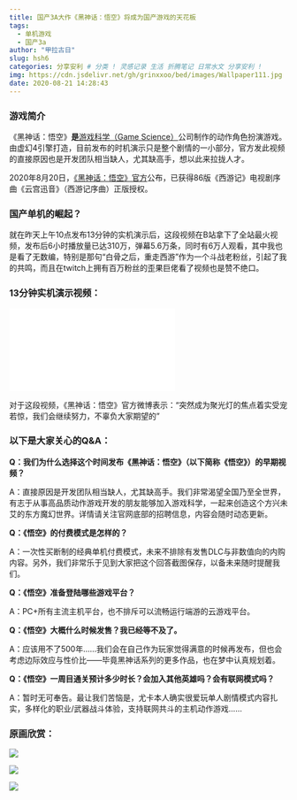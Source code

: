 ```yaml
---
title: 国产3A大作《黑神话：悟空》将成为国产游戏的天花板
tags:
  - 单机游戏
  - 国产3a
author: "甲拉古日"
slug: hsh6
categories: 分享安利 # 分类 ! 灵感记录 生活 折腾笔记 日常水文 分享安利 !
img: https://cdn.jsdelivr.net/gh/grinxxoo/bed/images/Wallpaper111.jpg
date: 2020-08-21 14:28:43
---
```


### 游戏简介

《黑神话：悟空》**是**[游戏科学（Game Science）](http://www.gamesci.com.cn/)公司制作的动作角色扮演游戏。由虚幻4引擎打造，目前发布的时机演示只是整个剧情的一小部分，官方发此视频的直接原因也是开发团队相当缺人，尤其缺高手，想以此来拉拢人才。

2020年8月20日，[《黑神话：悟空》官方](http://heishenhua.com)公布，已获得86版《西游记》电视剧序曲《云宫迅音》（西游记序曲）正版授权。

### 国产单机的崛起？

就在昨天上午10点发布13分钟的实机演示后，这段视频在B站拿下了全站最火视频，发布后6小时播放量已达310万，弹幕5.6万条，同时有6万人观看，其中我也是看了无数编，特别是那句“白骨之后，重走西游”作为一个斗战老粉丝，引起了我的共鸣，而且在twitch上拥有百万粉丝的歪果巨佬看了视频也是赞不绝口。

### 13分钟实机演示视频：

<iframe src="//player.bilibili.com/player.html?aid=841786906&bvid=BV1x54y1e7zf&cid=226204073&page=1" scrolling="no" border="0" frameborder="no" framespacing="0" allowfullscreen="true"> </iframe>


对于这段视频，《黑神话：悟空》官方微博表示：“突然成为聚光灯的焦点着实受宠若惊，我们会继续努力，不辜负大家期望的”

### 以下是大家关心的Q&A：

**Q：我们为什么选择这个时间发布《黑神话：悟空》（以下简称《悟空》）的早期视频？**

A：直接原因是开发团队相当缺人，尤其缺高手。我们非常渴望全国乃至全世界，有志于从事高品质动作游戏开发的朋友能够加入游戏科学，一起来创造这个方兴未艾的东方魔幻世界。详情请关注官网底部的招聘信息，内容会随时动态更新。



**Q：《悟空》的付费模式是怎样的？**

A：一次性买断制的经典单机付费模式，未来不排除有发售DLC与非数值向的内购内容。另外，我们非常乐于见到大家把这个回答截图保存，以备未来随时提醒我们。



**Q：《悟空》准备登陆哪些游戏平台？**

A：PC+所有主流主机平台，也不排斥可以流畅运行端游的云游戏平台。



**Q：《悟空》大概什么时候发售？我已经等不及了。**

A：应该用不了500年……我们会在自己作为玩家觉得满意的时候再发布，但也会考虑边际效应与性价比——毕竟黑神话系列的更多作品，也在梦中认真规划着。



**Q：《悟空》一周目通关预计多少时长？会加入其他英雄吗？会有联网模式吗？**

A：暂时无可奉告。最让我们苦恼是，尤卡本人确实很爱玩单人剧情模式内容扎实，多样化的职业/武器战斗体验，支持联网共斗的主机动作游戏……

### 原画欣赏：

![](https://cdn.jsdelivr.net/gh/grinxxoo/bed/images/Concept_heifenshan1.jpg)



![](https://cdn.jsdelivr.net/gh/grinxxoo/bed/images/Concept_guishiwei.jpg)



![](https://cdn.jsdelivr.net/gh/grinxxoo/bed/images/Concept_heifenshan2.jpg)



